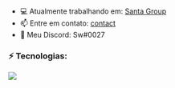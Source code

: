 
- 💻 Atualmente trabalhando em: [Santa Group](https://santagroup.com.br)
- 📫 Entre em contato: [contact](swervinstudio@gmail.com)
- 📱 Meu Discord: Sw#0027

### ⚡ Tecnologias:
<a href="https://skillicons.dev">
    <img src="https://skillicons.dev/icons?i=html,css,js,lua,py,react,ts,nodejs,mongodb,mysql" />
</a>
